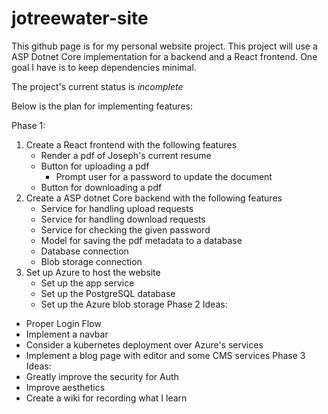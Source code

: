 # jotreewater-site

This github page is for my personal website project. This project will use a ASP Dotnet Core implementation for a backend and a React frontend. One goal I have is to keep dependencies minimal.

The project's current status is *incomplete*

Below is the plan for implementing features:

Phase 1:
1. Create a React frontend with the following features
	- Render a pdf of Joseph's current resume
	- Button for uploading a pdf
		- Prompt user for a password to update the document
	- Button for downloading a pdf 
2. Create a ASP dotnet Core backend with the following features
	- Service for handling upload requests
	- Service for handling download requests
	- Service for checking the given password
	- Model for saving the pdf metadata to a database
	- Database connection
	- Blob storage connection
3. Set up Azure to host the website
	- Set up the app service
	- Set up the PostgreSQL database
	- Set up the Azure blob storage
Phase 2 Ideas:
- Proper Login Flow
- Implement a navbar
- Consider a kubernetes deployment over Azure's services
- Implement a blog page with editor and some CMS services
Phase 3 Ideas:
- Greatly improve the security for Auth
- Improve aesthetics
- Create a wiki for recording what I learn